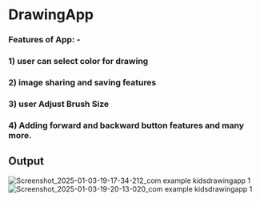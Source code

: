 # DrawingApp

### Features of App: - 
###                    1) user can select  color for drawing
###                    2) image sharing and saving features
###                    3) user Adjust Brush Size
###                    4) Adding forward and backward button features and many more.

## Output

![Screenshot_2025-01-03-19-17-34-212_com example kidsdrawingapp 1](https://github.com/user-attachments/assets/4c8f5b65-6a1f-4d35-8eb0-9111ddf63871)
![Screenshot_2025-01-03-19-20-13-020_com example kidsdrawingapp 1](https://github.com/user-attachments/assets/d3635e4d-4d30-405c-99bd-24d5c1108bd1)
